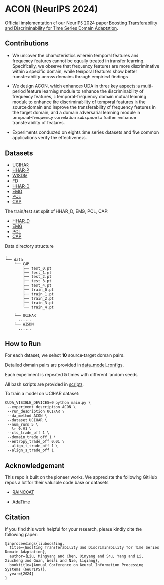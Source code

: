 # ACON (NeurIPS 2024)
Official implementation of our NeurIPS 2024 paper [Boosting Transferability and Discriminability for Time Series Domain Adaptation](https://openreview.net/pdf?id=cIBSsXowMr).

## Contributions
- We uncover the characteristics wherein temporal features and frequency features cannot be equally treated in transfer learning. Specifically, we observe that frequency features are more discriminative within a specific domain, while temporal features show better transferability across domains through empirical findings.

- We design ACON, which enhances UDA in three key aspects: a multi-period feature learning module to enhance the discriminability of frequency features, a temporal-frequency domain mutual learning module to enhance the discriminability of temporal features in the source domain and improve the transferability of frequency features in the target domain, and a domain adversarial learning module in temporal-frequency correlation subspace to further enhance transferability of features.

- Experiments conducted on eights time series datasets and five common applications verify the effectiveness.

## Datasets
- [UCIHAR](https://researchdata.ntu.edu.sg/dataset.xhtml?persistentId=doi:10.21979/N9/0SYHTZ)
- [HHAR-P](https://researchdata.ntu.edu.sg/dataset.xhtml?persistentId=doi:10.21979/N9/OWDFXO)
- [WISDM](https://researchdata.ntu.edu.sg/dataset.xhtml?persistentId=doi:10.21979/N9/KJWE5B)
- [FD](https://researchdata.ntu.edu.sg/dataset.xhtml?persistentId=doi:10.21979/N9/PU85XN)
- [HHAR-D](https://woods-benchmarks.github.io/hhar.html)
- [EMG](https://github.com/microsoft/robustlearn/tree/main/diversify)
- [PCL](https://woods-benchmarks.github.io/pcl.html)
- [CAP](https://woods-benchmarks.github.io/cap.html)

The train/test set split of HHAR_D, EMG, PCL, CAP:

- [HHAR_D](https://drive.google.com/file/d/17CBFtmJpxXNyxgA5HH7gB0JURdJdIA04/view?usp=sharing)
- [EMG](https://drive.google.com/file/d/1RgO8gtJSecdqGyir7RamjjqbcesFsFce/view?usp=sharing)
- [PCL](https://drive.google.com/file/d/1MUVL4_cUcNHeKEVafaf-h2uGretcRAfH/view?usp=sharing)
- [CAP]()


Data directory structure
```
.
└── data
    └── CAP
        ├── test_0.pt
        ├── test_1.pt
        ├── test_2.pt
        ├── test_3.pt
        ├── test_4.pt
        ├── train_0.pt
        ├── train_1.pt
        ├── train_2.pt
        ├── train_3.pt
        └── train_4.pt
    
    └── UCIHAR
      ......
    └── WISDM
      ......
```

## How to Run
For each dataset, we select **10** source-target domain pairs. 

Detailed domain pairs are provided in [data_model_configs](https://github.com/mingyangliu1024/ACON/blob/main/configs/data_model_configs.py). 

Each experiment is repeated **5** times with different random seeds.

All bash scripts are provided in [scripts](https://github.com/mingyangliu1024/ACON/tree/main/scripts).

To train a model on UCIHAR dataset:
```
CUDA_VISIBLE_DEVICES=0 python main.py \
 --experiment_description ACON \
 --run_description UCIHAR \
 --da_method ACON \
 --dataset UCIHAR \
 --num_runs 5 \
 --lr 0.01 \
 --cls_trade_off 1 \
 --domain_trade_off 1 \
 --entropy_trade_off 0.01 \
 --align_t_trade_off 1 \
 --align_s_trade_off 1
```

## Acknowledgement
This repo is built on the pioneer works. We appreciate the following GitHub repos a lot for their valuable code base or datasets:

- [RAINCOAT](https://github.com/mims-harvard/Raincoat)

- [AdaTime](https://github.com/emadeldeen24/AdaTime)

## Citation
If you find this work helpful for your research, please kindly cite the following paper:
```
@inproceedings{liuboosting,
  title={Boosting Transferability and Discriminability for Time Series Domain Adaptation},
  author={Liu, Mingyang and Chen, Xinyang and Shu, Yang and Li, Xiucheng and Guan, Weili and Nie, Liqiang},
  booktitle={Annual Conference on Neural Information Processing Systems (NeurIPS)},
  year={2024}
}
```